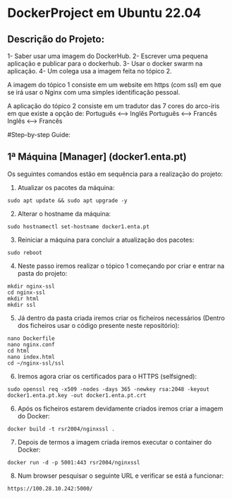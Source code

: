 # DockerProject em Ubuntu 22.04
## Descrição do Projeto:
1- Saber usar uma imagem do DockerHub.
2- Escrever uma pequena aplicação e publicar para o dockerhub.
3- Usar o docker swarm na aplicação.
4- Um colega usa a imagem feita no tópico 2.

A imagem do tópico 1 consiste em um website em https (com ssl) em que se irá usar o Nginx com uma simples identificação pessoal.

A aplicação do tópico 2 consiste em um tradutor das 7 cores do arco-íris em que existe a opção de:
Português <--> Inglês
Português <--> Francês
Inglês <--> Francês

#Step-by-step Guide:
## 1ª Máquina [Manager] (docker1.enta.pt)
Os seguintes comandos estão em sequência para a realização do projeto: 

1. Atualizar os pacotes da máquina:
```
sudo apt update && sudo apt upgrade -y
```
2. Alterar o hostname da máquina:
```
sudo hostnamectl set-hostname docker1.enta.pt
```
3. Reiniciar a máquina para concluir a atualização dos pacotes:
```
sudo reboot
```
4. Neste passo iremos realizar o tópico 1 começando por criar e entrar na pasta do projeto:
```
mkdir nginx-ssl
cd nginx-ssl
mkdir html
mkdir ssl
```
5. Já dentro da pasta criada iremos criar os ficheiros necessários (Dentro dos ficheiros usar o código presente neste repositório):
```
nano Dockerfile
nano nginx.conf
cd html
nano index.html
cd ~/nginx-ssl/ssl
```
6. Iremos agora criar os certificados para o HTTPS (selfsigned):
```
sudo openssl req -x509 -nodes -days 365 -newkey rsa:2048 -keyout docker1.enta.pt.key -out docker1.enta.pt.crt
```
6. Após os ficheiros estarem devidamente criados iremos criar a imagem do Docker: 
```
docker build -t rsr2004/nginxssl .
```
7. Depois de termos a imagem criada iremos executar o container do Docker:
```
docker run -d -p 5001:443 rsr2004/nginxssl
```
8. Num browser pesquisar o seguinte URL e verificar se está a funcionar:
```
https://100.28.10.242:5000/
```
